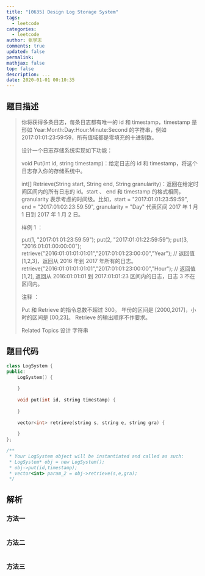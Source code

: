 ```yaml
---
title: "[0635] Design Log Storage System"
tags:
  - leetcode
categories:
  - leetcode
author: 张学志
comments: true
updated: false
permalink:
mathjax: false
top: false
description: ...
date: 2020-01-01 00:10:35
---
```


## 题目描述

> 你将获得多条日志，每条日志都有唯一的 id 和 timestamp，timestamp 是形如 Year:Month:Day:Hour:Minute:Second 的字符串，例如 2017:01:01:23:59:59，所有值域都是零填充的十进制数。 
> 
> 设计一个日志存储系统实现如下功能： 
> 
> void Put(int id, string timestamp)：给定日志的 id 和 timestamp，将这个日志存入你的存储系统中。 
> 
> 
> 
> int[] Retrieve(String start, String end, String granularity)：返回在给定时间区间内的所有日志的 id。start 、 end 和 timestamp 的格式相同，granularity 表示考虑的时间级。比如，start = "2017:01:01:23:59:59", end = "2017:01:02:23:59:59", granularity = "Day" 代表区间 2017 年 1 月 1 日到 2017 年 1 月 2 日。 
> 
> 
> 
> 
> 
> 样例 1 ： 
> 
> put(1, "2017:01:01:23:59:59");
> put(2, "2017:01:01:22:59:59");
> put(3, "2016:01:01:00:00:00");
> retrieve("2016:01:01:01:01:01","2017:01:01:23:00:00","Year"); // 返回值 [1,2,3]，返回从 2016 年到 2017 年所有的日志。
> retrieve("2016:01:01:01:01:01","2017:01:01:23:00:00","Hour"); // 返回值 [1,2], 返回从 2016:01:01:01 到 2017:01:01:23 区间内的日志，日志 3 不在区间内。
> 
> 
> 
> 
> 注释 ： 
> 
> 
> Put 和 Retrieve 的指令总数不超过 300。 
> 年份的区间是 [2000,2017]，小时的区间是 [00,23]。 
> Retrieve 的输出顺序不作要求。 
> 
> 
> 
> Related Topics 设计 字符串

## 题目代码

```cpp
class LogSystem {
public:
    LogSystem() {
        
    }
    
    void put(int id, string timestamp) {
        
    }
    
    vector<int> retrieve(string s, string e, string gra) {
        
    }
};

/**
 * Your LogSystem object will be instantiated and called as such:
 * LogSystem* obj = new LogSystem();
 * obj->put(id,timestamp);
 * vector<int> param_2 = obj->retrieve(s,e,gra);
 */
```

## 解析

### 方法一

```cpp

```

### 方法二

```cpp

```

### 方法三

```cpp

```

